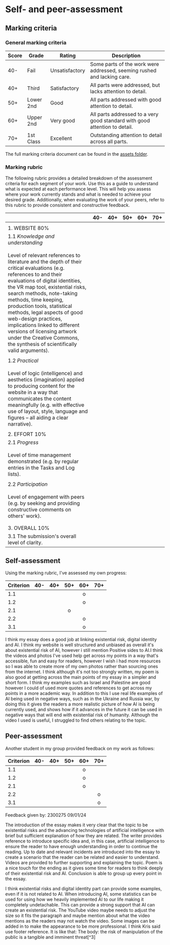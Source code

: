 # Self- and peer-assessment
## Marking criteria
### General marking criteria 

| Score | Grade | Rating | Description |
|-------|-------|--------|-------------|
| 40-   | Fail  | Unsatisfactory | Some parts of the work were addressed, seeming rushed and lacking care. |
| 40+   | Third | Satisfactory   | All parts were addressed, but lacks attention to detail. |
| 50+   | Lower 2nd | Good | All parts addressed with good attention to detail. |
| 60+   | Upper 2nd | Very good | All parts addressed to a very good standard with good attention to detail. |
| 70+   | 1st Class | Excellent | Outstanding attention to detail across all parts. |

The full marking criteria document can be found in the [assets folder](https://github.com/khofstadter/CS220AU-DP/tree/main/assets/general-marking-criteria). 

### Marking rubric
The following rubric provides a detailed breakdown of the assessment criteria for each segment of your work. Use this as a guide to understand what is expected at each performance level. This will help you assess where your work currently stands and what is needed to achieve your desired grade. Additionally, when evaluating the work of your peers, refer to this rubric to provide consistent and constructive feedback.

||40-      |40+           |50+                                                                                                                     |60+|70+|
|------|---------|--------------|------------------------------------------------------------------------------------------------------------------------|---|---|
|      |         |              |                                                                                                                        |   |   |
|1. WEBSITE 80%|         |              |                                                                                                                        |   |   |
|1.1 *Knowledge and understanding* <br><br> Level of relevant references to literature and the depth of their critical evaluations (e.g. references to and their evaluations of digital identities, the VR map tool, existential risks, search methods, note-taking methods, time keeping, production tools, statistical methods, legal aspects of good web-design practices, implications linked to different versions of licensing artwork under the Creative Commons, the synthesis of scientifically valid arguments).|         |              |                                                                                                                        |   |   |
|      |         |              |                                                                                                                        |   |   |
|1.2 *Practical* <br><br> Level of logic (intelligence) and aesthetics (imagination) applied to producing content for the website in a way that communicates the content meaningfully (e.g. with effective use of layout, style, language and figures – all aiding a clear narrative).|         |              |                                                                                                                        |   |   |
|      |         |              |                                                                                                                        |   |   |
|2. EFFORT 10%|         |              |                                                                                                                        |   |   |
|2.1 *Progress* <br><br> Level of time management demonstrated (e.g. by regular entries in the Tasks and Log lists).|         |              |                                                                                                                        |   |   |
|      |         |              |                                                                                                                        |   |   |
|2.2 *Participation* <br><br> Level of engagement with peers (e.g. by seeking and providing constructive comments on others' work).|         |              |                                                                                                                        |   |   |
|      |         |              |                                                                                                                        |   |   |
|      |         |              |                                                                                                                        |   |   |
|3. OVERALL 10% |         |              |                                                                                                                        |   |   |
|3.1 The submission's overall level of clarity. |         |              |                                                                                                                        |   |   |


## Self-assessment
Using the marking rubric, I've assessed my own progress: <!-- move the symbols in the table below -->

| Criterion | 40- | 40+ | 50+ | 60+ | 70+ | 
|-----------|:---:|:---:|:---:|:---:|:---:|
| 1.1       |     |     |     |  o  |     |
| 1.2       |     |     |     |  o  |     |
| 2.1       |     |     | o   |     |     |
| 2.2       |     |     |     |  o  |     |
| 3.1       |     |     |     |  o  |     |

I think my essay does a good job at linking existential risk, digital identity and AI. I think my website is well structured and unbiased as overall it's about existential risk of AI, however i still mention Positive sides to AI.I think the videos and photos I've used help get across my points in a way that's accessible, fun and easy for readers, however I wish i had more resources so I was able to create more of my own photos rather than sourcing ones from the internet. I think although it's not too strongly written, my poem is also good at getting across the main points of my essay in a simpler and short form. I think my examples such as Israel and Palestine are good however I could of used more quotes and references to get across my points in a more academic way. In addition to this I use real life examples of AI being used in negative ways, such as in the Ukraine and Russia war, by doing this it gives the readers a more realistic picture of how AI is being currently used, and shows how if it advances in the future it can be used in negative ways that will end with existential risk of humanity. Although the video I used is useful, I struggled to find others relating to the topic. 




## Peer-assessment
Another student in my group provided feedback on my work as follows: <!-- move the symbols in the table below -->

| Criterion | 40- | 40+ | 50+ | 60+ | 70+ | 
|-----------|:---:|:---:|:---:|:---:|:---:|
| 1.1       |     |     |     |  o  |     |
| 1.2       |     |     |     |  o  |     |
| 2.1       |     |     |     |  o  |     |
| 2.2       |     |     |     |     |   o |
| 3.1       |     |     |     |     |   o |

Feedback given by: 2300275 09/01/24


The introduction of the essay makes it very clear that the topic to be existential risks and the advancing technologies of artificial intelligence with brief but sufficient explanation of how they are related. The writer provides reference to introduce specific idea and, in this case, artificial intelligence to ensure the reader to have enough understanding in order to continue the reading. Up to date and relevant incidents are introduced into the essay to create a scenario that the reader can be related and easier to understand. Videos are provided to further supporting and explaining the topic. Poem is a nice touch for the ending as it gives some time for readers to think deeply of their existential risk and AI. Conclusion is able to group up every point in the essay.

I think existential risks and digital identity part can provide some examples, even if it is not related to AI. When introducing AI, some statistics can be used for using how we heavily implemented AI to our life making it completely undetachable. This can provide a strong support that AI can create an existential risk. The YouTube video maybe needs to adjust the size so it fits the paragraph and maybe mention about what the video mentions as the readers may not watch the video. Some images can be added in to make the appearance to be more professional. I think Kris said use footer reference. It is like that:
The body:
the risk of manipulation of the public is a tangible and imminent threat[^3]
